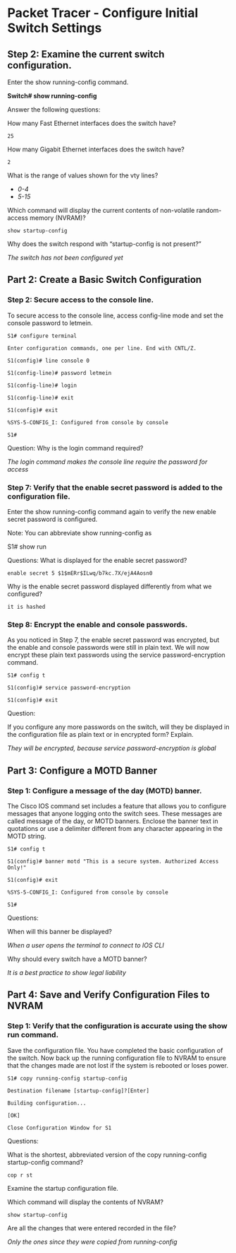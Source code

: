 # Packet Tracer - Configure Initial Switch Settings

## Step 2: Examine the current switch configuration.

Enter the show running-config command.

**Switch# show running-config**

Answer the following questions:

How many Fast Ethernet interfaces does the switch have?

`25`

How many Gigabit Ethernet interfaces does the switch have?

`2`

What is the range of values shown for the vty lines?

- _0-4_
- _5-15_

Which command will display the current contents of non-volatile random-access memory (NVRAM)?

`show startup-config`

Why does the switch respond with “startup-config is not present?”

_The switch has not been configured yet_

## Part 2: Create a Basic Switch Configuration

### Step 2: Secure access to the console line.

To secure access to the console line, access config-line mode and set the console password to letmein.

```
S1# configure terminal

Enter configuration commands, one per line. End with CNTL/Z.

S1(config)# line console 0

S1(config-line)# password letmein

S1(config-line)# login

S1(config-line)# exit

S1(config)# exit

%SYS-5-CONFIG_I: Configured from console by console

S1#
```

Question:
Why is the login command required?

_The login command makes the console line require the password for access_

### Step 7: Verify that the enable secret password is added to the configuration file.

Enter the show running-config command again to verify the new enable secret password is configured.

Note: You can abbreviate show running-config as

S1# show run

Questions:
What is displayed for the enable secret password?

`enable secret 5 $1$mERr$ILwq/b7kc.7X/ejA4Aosn0`

Why is the enable secret password displayed differently from what we configured?

`it is hashed`

### Step 8: Encrypt the enable and console passwords.

As you noticed in Step 7, the enable secret password was encrypted, but the enable and console passwords were still in plain text. We will now encrypt these plain text passwords using the service password-encryption command.

```
S1# config t

S1(config)# service password-encryption

S1(config)# exit
```

Question:

If you configure any more passwords on the switch, will they be displayed in the configuration file as plain text or in encrypted form? Explain.

_They will be encrypted, because service password-encryption is global_

## Part 3: Configure a MOTD Banner

### Step 1: Configure a message of the day (MOTD) banner.

The Cisco IOS command set includes a feature that allows you to configure messages that anyone logging onto the switch sees. These messages are called message of the day, or MOTD banners. Enclose the banner text in quotations or use a delimiter different from any character appearing in the MOTD string.

```
S1# config t

S1(config)# banner motd "This is a secure system. Authorized Access Only!"

S1(config)# exit

%SYS-5-CONFIG_I: Configured from console by console

S1#
```

Questions:

When will this banner be displayed?

_When a user opens the terminal to connect to IOS CLI_

Why should every switch have a MOTD banner?

_It is a best practice to show legal liability_

## Part 4: Save and Verify Configuration Files to NVRAM

### Step 1: Verify that the configuration is accurate using the show run command.

Save the configuration file. You have completed the basic configuration of the switch. Now back up the running configuration file to NVRAM to ensure that the changes made are not lost if the system is rebooted or loses power.

```
S1# copy running-config startup-config

Destination filename [startup-config]?[Enter]

Building configuration...

[OK]

Close Configuration Window for S1
```

Questions:

What is the shortest, abbreviated version of the copy running-config startup-config command?

`cop r st`

Examine the startup configuration file.

Which command will display the contents of NVRAM?

`show startup-config`

Are all the changes that were entered recorded in the file?

_Only the ones since they were copied from running-config_
